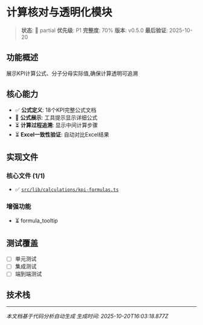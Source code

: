 # 计算核对与透明化模块

> **状态**: 🚧 partial
> **优先级**: P1
> **完整度**: 70%
> **版本**: v0.5.0
> **最后验证**: 2025-10-20

## 功能概述

展示KPI计算公式、分子分母实际值,确保计算透明可追溯

## 核心能力

- ✅ **公式定义**: 18个KPI完整公式文档
- 🚧 **公式展示**: 工具提示显示详细公式
- ⏳ **计算过程追溯**: 显示中间计算步骤
- ⏳ **Excel一致性验证**: 自动对比Excel结果

## 实现文件

### 核心文件 (1/1)

- ✅ [`src/lib/calculations/kpi-formulas.ts`](../../../src/lib/calculations/kpi-formulas.ts)

### 增强功能

- ⏳ formula_tooltip

## 测试覆盖

- [ ] 单元测试
- [ ] 集成测试
- [ ] 端到端测试

## 技术栈


---

*本文档基于代码分析自动生成*
*生成时间: 2025-10-20T16:03:18.877Z*
